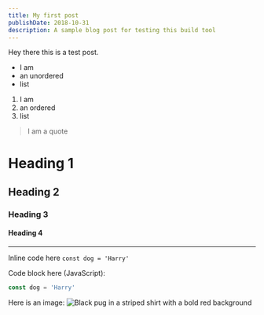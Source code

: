 ```yaml
---
title: My first post
publishDate: 2018-10-31
description: A sample blog post for testing this build tool
---
```

Hey there this is a test post.

- I am
- an unordered
- list

1. I am
2. an ordered
3. list

> I am a quote

# Heading 1
## Heading 2
### Heading 3
#### Heading 4

---

Inline code here `const dog = 'Harry'`

Code block here (JavaScript):

```javascript
const dog = 'Harry'
```

Here is an image:
![Black pug in a striped shirt with a bold red background](./images/sofa_pug.jpg "Logo Title Text 1")
